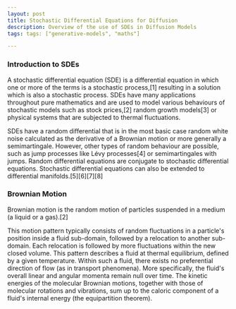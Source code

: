 ```yaml
---
layout: post
title: Stochastic Differential Equations for Diffusion
description: Overview of the use of SDEs in Diffusion Models
tags: tags: ["generative-models", "maths"]

---
```


### Introduction to SDEs


A stochastic differential equation (SDE) is a differential equation 
in which one or more of the terms is a stochastic process,[1] resulting in 
a solution which is also a stochastic process. SDEs have many applications throughout 
pure mathematics and are used to model various behaviours of stochastic models such as stock 
prices,[2] random growth models[3] or physical systems that are subjected to thermal fluctuations.


SDEs have a random differential that is in the most basic case random white noise calculated 
as the derivative of a Brownian motion or more generally a semimartingale. However, other types 
of random behaviour are possible, such as jump processes like Lévy processes[4] or semimartingales 
with jumps. Random differential equations are conjugate to stochastic differential equations. 
Stochastic differential equations can also be extended to differential manifolds.[5][6][7][8]


### Brownian Motion

Brownian motion is the random motion of particles suspended in a medium (a liquid or a gas).[2]

This motion pattern typically consists of random fluctuations in a particle's position inside a 
fluid sub-domain, followed by a relocation to another sub-domain. Each relocation is followed by 
more fluctuations within the new closed volume. This pattern describes a fluid at thermal equilibrium, 
defined by a given temperature. Within such a fluid, there exists no preferential direction of flow 
(as in transport phenomena). More specifically, the fluid's overall linear and angular momenta remain 
null over time. The kinetic energies of the molecular Brownian motions, together with those of molecular 
rotations and vibrations, sum up to the caloric component of a fluid's internal energy 
(the equipartition theorem).


